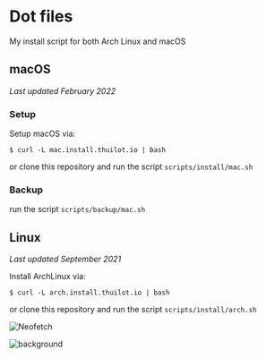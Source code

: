 # Dot files

My install script for both Arch Linux and macOS

## macOS

*Last updated February 2022*


### Setup 

Setup macOS via:

```shell
$ curl -L mac.install.thuilot.io | bash
```

or clone this repository and run the script `scripts/install/mac.sh`

### Backup

run the script `scripts/backup/mac.sh`

## Linux

*Last updated September 2021*


Install ArchLinux via:
```shell
$ curl -L arch.install.thuilot.io | bash
```

or clone this repository and run the script `scripts/install/arch.sh`

![Neofetch](screenshots/linux-1.png)

![background](screenshots/linux-2.png)
